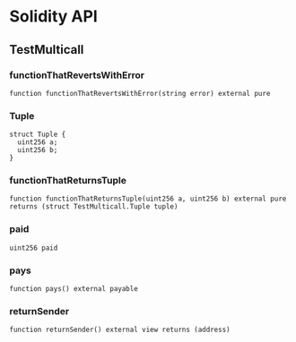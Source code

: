 # Solidity API

## TestMulticall

### functionThatRevertsWithError

```solidity
function functionThatRevertsWithError(string error) external pure
```

### Tuple

```solidity
struct Tuple {
  uint256 a;
  uint256 b;
}
```

### functionThatReturnsTuple

```solidity
function functionThatReturnsTuple(uint256 a, uint256 b) external pure returns (struct TestMulticall.Tuple tuple)
```

### paid

```solidity
uint256 paid
```

### pays

```solidity
function pays() external payable
```

### returnSender

```solidity
function returnSender() external view returns (address)
```

